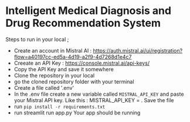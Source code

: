 # Intelligent Medical Diagnosis and Drug Recommendation System
Steps to run in your local ; 
- Create an account in Mistral AI : https://auth.mistral.ai/ui/registration?flow=a40197cc-ed5a-4d19-a2f9-4d7268d1e4c7
- Creeate an API Key : https://console.mistral.ai/api-keys/
- Copy the API Key and save it somewhere
- Clone the repository in your local
- go the cloned repository folder with your terminal
- Create a file called '.env'
- In the .env file create a new variable called `MISTRAL_API_KEY` and paste your Mistral API key. Like this : MISTRAL_API_KEY = <your api key>. Save the file
- run `pip install -r requirements.txt`
- run streamlit run app.py
Your app should be running 

